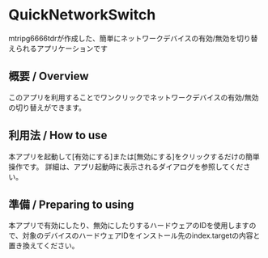 # QuickNetworkSwitch
mtripg6666tdrが作成した、簡単にネットワークデバイスの有効/無効を切り替えられるアプリケーションです

## 概要 / Overview
このアプリを利用することでワンクリックでネットワークデバイスの有効/無効の切り替えができます。

## 利用法 / How to use
本アプリを起動して[有効にする]または[無効にする]をクリックするだけの簡単操作です。
詳細は、アプリ起動時に表示されるダイアログを参照してください。

## 準備 / Preparing to using
本アプリで有効にしたり、無効にしたりするハードウェアのIDを使用しますので、対象のデバイスのハードウェアIDをインストール先のindex.targetの内容と置き換えてください。
